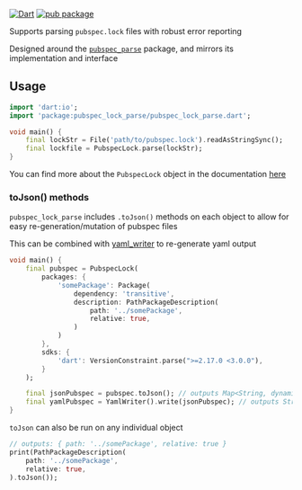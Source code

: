 [![Dart](https://github.com/matthewnitschke/pubspec_lock_parse/actions/workflows/dart.yml/badge.svg)](https://github.com/matthewnitschke/pubspec_lock_parse/actions/workflows/dart.yml)
[![pub package](https://img.shields.io/pub/v/pubspec_lock_parse.svg)](https://pub.dev/packages/pubspec_lock_parse)

Supports parsing `pubspec.lock` files with robust error reporting

Designed around the [`pubspec_parse`](https://github.com/dart-lang/pubspec_parse) package, and mirrors its implementation and interface

## Usage

```dart
import 'dart:io';
import 'package:pubspec_lock_parse/pubspec_lock_parse.dart';

void main() {
    final lockStr = File('path/to/pubspec.lock').readAsStringSync();
    final lockfile = PubspecLock.parse(lockStr);
}
```

You can find more about the `PubspecLock` object in the documentation [here](https://pub.dev/documentation/pubspec_lock_parse/latest/)

### toJson() methods

`pubspec_lock_parse` includes `.toJson()` methods on each object to allow for easy re-generation/mutation of pubspec files

This can be combined with [yaml_writer](https://github.com/gmpassos/yaml_writer) to re-generate yaml output

```dart
void main() {
    final pubspec = PubspecLock(
        packages: {
            'somePackage': Package(
                dependency: 'transitive',
                description: PathPackageDescription(
                    path: '../somePackage',
                    relative: true,
                )
            )
        },
        sdks: {
            'dart': VersionConstraint.parse(">=2.17.0 <3.0.0"),
        }
    );

    final jsonPubspec = pubspec.toJson(); // outputs Map<String, dynamic>
    final yamlPubspec = YamlWriter().write(jsonPubspec); // outputs String
}
```

`toJson` can also be run on any individual object
```dart
// outputs: { path: '../somePackage', relative: true }
print(PathPackageDescription(
    path: '../somePackage',
    relative: true,
).toJson());
```
